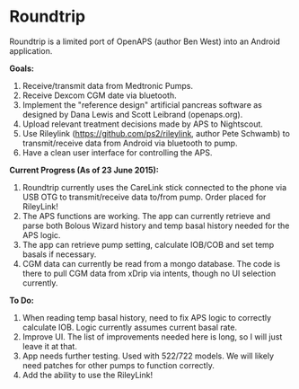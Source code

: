 # Roundtrip

Roundtrip is a limited port of OpenAPS (author Ben West) into an Android application.  

<b>Goals:</b><br />
1. Receive/transmit data from Medtronic Pumps.<br />
2. Receive Dexcom CGM date via bluetooth.<br />
3. Implement the "reference design" artificial pancreas software as designed by Dana Lewis and Scott Leibrand (openaps.org).<br />
4. Upload relevant treatment decisions made by APS to Nightscout.<br />
5. Use Rileylink (https://github.com/ps2/rileylink, author Pete Schwamb) to transmit/receive data from Android via bluetooth to pump.<br />
6. Have a clean user interface for controlling the APS.<br />

<b>Current Progress (As of 23 June 2015):</b><br />
1. Roundtrip currently uses the CareLink stick connected to the phone via USB OTG to transmit/receive data to/from pump.  Order placed for RileyLink!<br />
2.  The APS functions are working.  The app can currently retrieve and parse both Bolous Wizard history and temp basal history needed for the APS logic.<br />
3. The app can retrieve pump setting, calculate IOB/COB and set temp basals if necessary.<br />
4. CGM data can currently be read from a mongo database. The code is there to pull CGM data from xDrip via intents, though no UI selection currently.<br />

<b>To Do:</b><br />
1. When reading temp basal history, need to fix APS logic to correctly calculate IOB.  Logic currently assumes current basal rate.<br />
2. Improve UI. The list of improvements needed here is long, so I will just leave it at that.<br />
3. App needs further testing.  Used with 522/722 models. We will likely need patches for other pumps to function correctly.<br />
4. Add the ability to use the RileyLink! <br/>
